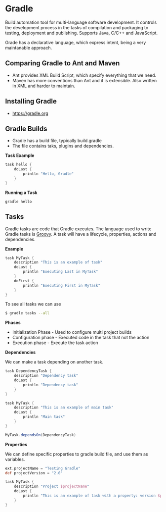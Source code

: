 # Gradle

Build automation tool for multi-language software development. It controls the development process in the tasks of compilation and packaging to testing, deployment and publishing. Supports Java, C/C++ and JavaScript.

Grade has a declarative language, which express intent, being a very maintanable approach.

## Comparing Gradle to Ant and Maven

* Ant provides XML Build Script, which specify everything that we need. 
* Maven has more conventions than Ant and it is extensible. Also written in XML and harder to maintain.

## Installing Gradle

* https://gradle.org

## Gradle Builds

* Gradle has a build file, typically build.gradle
* The file contains taks, plugins and dependencies. 

**Task Example**

```groovy
task hello {
    doLast {
        println "Hello, Gradle"
    }
}
```

**Running a Task**

```
gradle hello
```

## Tasks

Gradle tasks are code that Gradle executes. The language used to write Gradle tasks is [Groovy](https://groovy-lang.org/). A task will have a lifecycle, properties, actions and dependencies. 


**Example**

```groovy
task MyTask {
    description "This is an example of task"
    doLast {
        println "Executing Last in MyTask"
    }
    doFirst {
        println "Executing First in MyTask"
    }
}
```

To see all tasks we can use

```bash
$ gradle tasks --all
```

**Phases**

* Initialization Phase - Used to configure multi project builds
* Configuration phase - Executed code in the task that not the action
* Execution phase - Execute the task action

**Dependencies**

We can make a task depending on another task. 

```groovy
task DependencyTask {
    description "Dependency task"
    doLast {
        println "Dependency task"
    }
}

task MyTask {
    description "This is an example of main task"
    doLast {
        println "Main task"
    }
}

MyTask.dependsOn(DependencyTask)
```

**Properties**

We can define specific properties to gradle build file, and use them as variables.

```groovy
ext.projectName = "Testing Gradle"
def projectVersion = "2.0"

task MyTask {
    description "Project $projectName"
    doLast {
        println "This is an example of task with a property: version $projectVersion"
    }
}
```